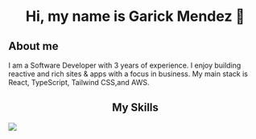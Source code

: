 <div align="center">
  <h1>Hi, my name is Garick Mendez 👋</h1>
</div>

<div align="left">
  <h2>About me</h2>
  <p>I am a Software Developer with 3 years of experience. I enjoy building reactive and rich sites & apps with a focus in business. My main stack is React, TypeScript, Tailwind CSS,and AWS.</p>
</div>

<div align="left">
  <h2 align="center">My Skills</h2>
  <img align="center" src="https://skillicons.dev/icons?i=react,ts,tailwind,python,aws&perline=5" />
</div>
